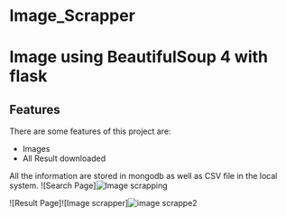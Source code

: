 # Image_Scrapper
# Image using BeautifulSoup 4 with flask 

## Features

There are some features of this project are:

- Images
- All Result downloaded

All the information are stored in mongodb as well as CSV file in the local system.
![Search Page]![Image scrapping](https://user-images.githubusercontent.com/124078675/236151971-91c7b576-08ea-4a3f-9c7f-71b47ded89f5.JPG)



![Result Page]![Image scrapper]![image scrappe2](https://user-images.githubusercontent.com/124078675/236152048-fdd0f6e7-8c76-42b7-be59-d4e315b757c7.JPG)
